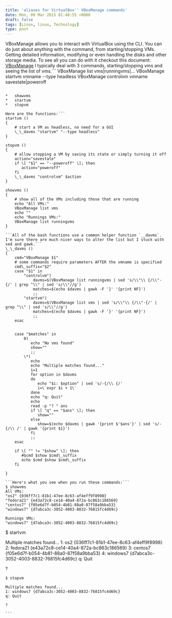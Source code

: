 ```yaml
---
title: 'aliases for VirtualBox'' VBoxManage commands'
date: Mon, 09 Mar 2015 01:48:55 +0000
draft: false
tags: [Linux, linux, Technology]
type: post
---
```


VBoxManage allows you to interact with VirtualBox using the CLI. You can do just about anything with the command, from starting/stopping VMs. Getting detailed information, modifying or even handling the disks and other storage media. To see all you can do with it checkout this document: [VBoxManage](https://www.virtualbox.org/manual/ch08.html) I typically deal with 3 commands, starting/stopping vms and seeing the list of vms.```
VBoxManage list vms|runningvms|...
VBoxManage startvm vmname --type headless
VBoxManage controlvm vmname savestate|poweroff

```To make it easier I created some aliases for the above commands in my .bashrc as bash functions:

*   showvms
*   startvm
*   stopvm

Here are the functions:```
startvm ()
{
    # start a VM as headless, no need for a GUI
    \_\_davms "startvm" "--type headless"
}

stopvm ()
{
    # allow stopping a VM by saving its state or simply turning it off
    action="savestate"
    if \[ "$1" == "--poweroff" \]; then
       action="poweroff"
    fi
    \_\_davms "controlvm" $action
}

showvms ()
{
    # show all of the VMs including those that are running
    echo "All VMs:"
    VBoxManage list vms
    echo ""
    echo "Runnings VMs:"
    VBoxManage list runningvms
}

```All of the bash functions use a common helper function `__davms`. I'm sure there are much nicer ways to alter the list but I stuck with sed and gawk.```
\_\_davms ()
{
    cmd="VBoxManage $1"
    # some commands require parameters AFTER the vmname is specified
    cmd\_suffix="$2"
    case "$1" in
        "controlvm")
            davms=$(VBoxManage list runningvms | sed 's/\\"\\ {/\\"-{/' | grep ^\\" | sed 's/\\"//g')
            matches=$(echo $davms | gawk -F '}' '{print NF}')
            ;;
        "startvm")
            davms=$(VBoxManage list vms | sed 's/\\"\\ {/\\"-{/' | grep ^\\" | sed 's/\\"//g')
            matches=$(echo $davms | gawk -F '}' '{print NF}')
            ;;
    esac


    case "$matches" in
        0)
           echo "No vms found"
           show=""
           ;;
        \*)
           echo
           echo "Multiple matches found..."
           i=1
           for option in $davms
           do
              echo "$i: $option" | sed 's/-{/\\ {/'
              i=\`expr $i + 1\`
           done
           echo "q: Quit"
           echo 
           read -p "? " ans
           if \[ "q" == "$ans" \]; then
              show=""
           else
              show=$(echo $davms | gawk '{print $'$ans'}' | sed 's/-{/\\ /' | gawk '{print $1}')
           fi
           ;;
    esac

    if \[ "" != "$show" \]; then
       #$cmd $show $cmd\_suffix
       echo $cmd $show $cmd\_suffix
    fi

}

```Here's what you see when you run these commands:```
$ showvms
All VMs:
"os2" {036ff7c1-81b1-47ee-8c63-af4eff9f8998}
"fedora21" {e43a72c8-ce14-40a4-872a-bc863c186569}
"centos7" {f05e6d7f-b054-4b81-88a0-87f58a9bba53}
"windows7" {d7abca3c-3052-4003-8832-76815fc4d69c}

Runnings VMs:
"windows7" {d7abca3c-3052-4003-8832-76815fc4d69c}

``````
$ startvm

Multiple matches found...
1: os2 {036ff7c1-81b1-47ee-8c63-af4eff9f8998}
2: fedora21 {e43a72c8-ce14-40a4-872a-bc863c186569}
3: centos7 {f05e6d7f-b054-4b81-88a0-87f58a9bba53}
4: windows7 {d7abca3c-3052-4003-8832-76815fc4d69c}
q: Quit

? 

``````
$ stopvm

Multiple matches found...
1: windows7 {d7abca3c-3052-4003-8832-76815fc4d69c}
q: Quit

? 

```